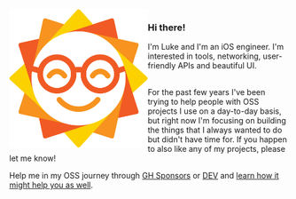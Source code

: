 <img align="left" src="img/avatar@2x.png" width="250" />

### Hi there! <br />
I'm Luke and I'm an iOS engineer.
I'm interested in tools, networking, user-friendly APIs and beautiful UI.<br /><br />

For the past few years I've been trying to help people with OSS projects I use on a day-to-day basis, but right now I'm focusing on building the things that I always wanted to do but didn't have time for. If you happen to also like any of my projects, please let me know!

Help me in my OSS journey through [GH Sponsors](https://github.com/sponsors/sunshinejr) or [DEV](https://stakes.social/0x5C7db549a025586DEc6667b3c0217e2e97f19033) and [learn how it might help you as well](https://twitter.com/thesunshinejr/status/1367830458566860812).
